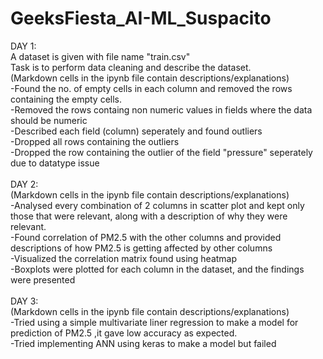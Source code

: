 # GeeksFiesta_AI-ML_Suspacito

DAY 1:<br />
A dataset is given with file name "train.csv"<br />
Task is to perform data cleaning and describe the dataset.<br />
(Markdown cells in the ipynb file contain descriptions/explanations)<br />
-Found the no. of empty cells in each column and removed the rows containing the empty cells.  <br />
-Removed the rows containg non numeric values in fields where the data should be numeric  <br />
-Described each field (column) seperately and found outliers<br />
-Dropped all rows containing the outliers<br />
-Dropped the row containing the outlier of the field "pressure" seperately due to datatype issue<br />
<br />
DAY 2:<br />
(Markdown cells in the ipynb file contain descriptions/explanations)<br />
-Analysed every combination of 2 columns in scatter plot and kept only those that were relevant, along with a description of why they were relevant.<br />
-Found correlation of PM2.5 with the other columns and provided descriptions of how PM2.5 is getting affected by other columns<br />
-Visualized the correlation matrix found using heatmap<br />
-Boxplots were plotted for each column in the dataset, and the findings were presented<br />
<br />
DAY 3:<br />
(Markdown cells in the ipynb file contain descriptions/explanations)<br />
-Tried using a simple multivariate liner regression to make a model for prediction of PM2.5 ,it gave low accuracy as expected.<br />
-Tried implementing ANN using keras to make a model but failed<br />
